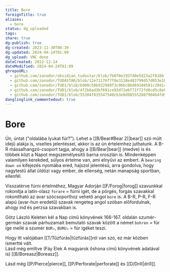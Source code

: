 ```yaml
---
title: Bore
foreignTitle: true
aliases:
  - bore
status: dg_uploaded
tags: 
share: true
dg-publish: true
dg-created: 2023-11-30T08:39
dg-updated: 2024-04-24T01:09
dg_upload: VNC done
dateCreated: 2022-12-14
dateModified: 2024-04-24T01:09
ghrepoURL:
  - github.com/zanodor/obsidian_tudastar/blob/7b070e193f40e5d23a2f818bf803593fb05aaed9/B/Bore.md
  - github.com/zanodor/TUDASTAR/blob/12e71176f7f0e3138e483799d57d853e1bed8a4e/B/Bore.md
  - github.com/zanodor/TUD1/blob/b900c58b922989f3c96bc06d69188591c2041c82/B/Bore.md
  - github.com/zanodor/TUD1/blob/4f2b6ad3bf691ce93d72ebf71f72fd0cd5c8eb69/B/Bore.md
  - github.com/zanodor/TUD1/blob/55304f835547540c63e0d98555288790464fd9e2/B/Bore.md
danglinglink_commentedout: true
---
```


# Bore

Ún, úntat ("oldalába lyukat fúr?"). Lehet a [[B/Bear#Bear 2)\|bear]] szó múlt idejű alakja is, viseltes jelentéssel, akkor is az ún értelemhez juthatunk. A B-R mássalhangzó-csoport tagja, ahogy a [[B/Bear\|bear]] (medve) is és többek közt a Napot megszemélyesítő barna oroszlán is. Mindenképpen valamilyen kerekded, súlyos értelme van, ami elnyűvi az embert. A `bearing down on` kifejezés nyomába ered, hajszol jelentésű, arra gondolva, hogy nagytestű állat üldözi vagy ember, de ellenség, netán manapság sportban, ellenfél.  
  

Visszatérve fúrni értelméhez, Magyar Adorján [[F/Forog\|forog]] szavunkkal rokonítja a latin-olasz `forare` = fúrni igét, de a pörgés, forgás szavakkal rokonítható az avar szócsoporthoz vehető angol `bore` is. A B-R, P-R, F-R alapú (avar-hun eredetű) szavak rengeteg angol szóban előfordulnak, ahogy ind és perzsa szavakban is.  

Götz László Keleten kél a Nap című könyvének 166-167. oldalán szumér-germán szavak párhuzamait bemutató szavak között a német `bohren` = fúr ige mellé a szumér `BUR₃`, `BURU₃` = fúr igéket teszi.  

Hogy itt valójában [[T/Tűzfúrás\|tűzfúrás]]ról van szó, ez már közben ismertté vált.  
Lásd még említve (Fáy Elek A magyarok őshona című könyvének adatával is) [[B/Boreasz\|Boreasz]].  

Lásd még [[P/Pierce\|pierce]], [[P/Perforate\|perforate]] és [[D/Drill\|drill]].  